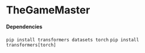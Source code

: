 # TheGameMaster


#### Dependencies
`pip install transformers datasets torch`
`pip install transformers[torch]`